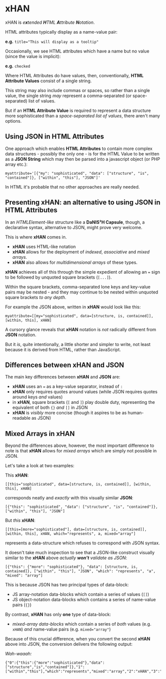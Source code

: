 # xHAN
xHAN is *e**x**tended **H**TML **A**ttribute **N**otation*.

HTML attributes typically display as a name-value pair:

**e.g.** `title="This will display as a tooltip"`

Occasionally, we see HTML attributes which have a name but no value (since the value is implicit):

**e.g.** `checked`

Where HTML Attributes do have values, then, conventionally, **HTML Attribute Values** consist of a single string.

This string may also include commas or spaces, so rather than a single value, the single string *may* represent a comma-separated (or space-separated) list of values.

But if an **HTML Attribute Value** is required to represent a data structure more sophisticated than a *space-separated list of values*, there aren't many options.

## Using JSON in HTML Attributes
One approach which enables **HTML Attributes** to contain more complex data structures - possibly the only one - is for the HTML Value to be written as a **JSON String** which may then be parsed into a javascript object (or PHP array etc.):

    myattribute='[{"my": "sophisticated", "data": ["structure", "is", "contained"]}, ["within", "this"], "JSON"]'
    
In HTML it's probable that no other approaches are really needed.

## Presenting xHAN: an alternative to using JSON in HTML Attributes

In an *HTMLElement-like* structure like a **DaNIS³H Capsule**,  though, a declarative syntax, alternative to JSON, might prove very welcome.

This is where **xHAN** comes in.

 - **xHAN** uses HTML-like notation
 - **xHAN** allows for the deployment of *indexed*, *associative* and *mixed arrays*.
 - **xHAN** also allows for *multidimensional arrays* of these types.

**xHAN** achieves all of this through the simple expedient of allowing an `=` sign to be followed by unquoted square brackets (`[...]`).

Within the square brackets, comma-separated lone keys and key-value pairs may be nested - and they may continue to be nested within unquoted square brackets *to any depth*.

For example the JSON above, written in **xHAN** would look like this:

    myattribute=[[my="sophisticated", data=[structure, is, contained]], [within, this], xHAN]
    
A cursory glance reveals that **xHAN** notation is *not* radically different from **JSON** notation.

But it *is*, quite intentionally, a little shorter and simpler to write, not least because it is derived from HTML, rather than JavaScript.

## Differences between xHAN and JSON

The main key differences between **xHAN** and **JSON** are:

 - **xHAN** uses an `=` as a key-value separator, instead of `: `
 - **xHAN** only requires quotes around values (while JSON requires quotes around keys *and* values)
 - in **xHAN**, square brackets (`[` and `]`) play double duty, representing the equivalent of both `{}` *and* `[]` in JSON
 - **xHAN** is *visibly* more concise (though it aspires to be as human-readable as JSON)

## Mixed Arrays in xHAN

Beyond the differences above, however, the most important difference to note is that **xHAN** allows for *mixed arrays* which are simply not possible in JSON.

Let's take a look at two examples:

This **xHAN**:

    [[this="sophisticated", data=[structure, is, contained]], [within, this], xHAN]

corresponds neatly and *exactly* with this visually similar **JSON**:

    [{"this": "sophisticated", "data": ["structure", "is", "contained"]}, ["within", "this"], "JSON"]

But *this* **xHAN**:

    [[this=[more="sophisticated"], data=[structure, is, contained]], [within, this], xHAN, which="represents", a, mixed="array"]

represents a data-structure which refuses to correspond with JSON syntax.

It doesn't take much inspection to see that a JSON-like construct visually similar to the **xHAN** above *actually **won't** validate as JSON*:

    [{"this": {"more": "sophisticated"}, "data": [structure, is, contained]}, ["within", "this"], "JSON", "which": "represents", "a", "mixed": "array"]
    
This is because JSON has two principal types of data-block:

 - JS array-notation data-blocks which contain a series of values (`[]`) 
 - JS object-notation data-blocks which contains a series of name-value pairs (`{}`)

By contrast, **xHAN** has only **one** type of data-block:

 - *mixed-array data-blocks* which contain a series of *both* values (e.g. `xHAN`) *and* name-value pairs (e.g. `mixed="array"`)

Because of this crucial difference, when you convert the second **xHAN** above into JSON, the conversion delivers the following output:

*Wah-waaah:*

    {"0":{"this":{"more":"sophisticated"},"data":["structure","is","contained"]},"1":["within","this"],"which":"represents","mixed":"array","2":"xHAN","3":"a"}


